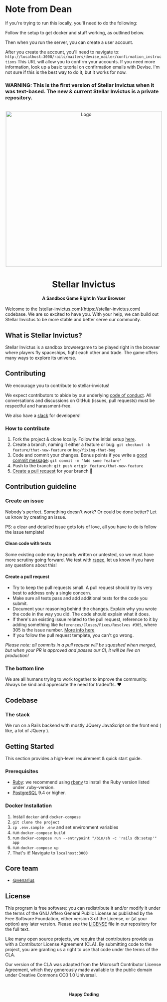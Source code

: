 # Note from Dean
If you're trying to run this locally, you'll need to do the following:

Follow the setup to get docker and stuff working, as outlined below.

Then when you run the server, you can create a user account.

After you create the account, you'll need to navigate to:
`http://localhost:3000/rails/mailers/devise_mailer/confirmation_instructions`
This URL will allow you to confirm your accounts. If you need more information, look up a basic tutorial on confirmation emails with Devise. I'm not sure if this is the best way to do it, but it works for now.


### WARNING: This is the first version of Stellar Invictus when it was text-based. The new & current Stellar Invictus is a private repository.

<div align="center">
  <br>
  <img
    alt="Logo"
    src="https://s3-eu-west-1.amazonaws.com/static.stellar-invictus.com/assets/logos/stellar_side_black.png"
    width=500px
  />
  <h1>Stellar Invictus</h1>
  <strong>A Sandbox Game Right In Your Browser</strong>
</div>
<br/>
Welcome to the [stellar-invictus.com](https://stellar-invictus.com) codebase. We are so excited to have you. With your help, we can build out Stellar Invictus to be more stable and better serve our community.

## What is Stellar Invictus?

Stellar Invictus is a sandbox browsergame to be played right in the browser where players fly spaceships, fight each other and trade. The game offers many ways to explore its universe.

## Contributing

We encourage you to contribute to stellar-invictus!

We expect contributors to abide by our underlying [code of conduct](CODE_OF_CONDUCT.md). All conversations and discussions on GitHub (issues, pull requests) must be respectful and harassment-free.

We also have a [slack](https://join.slack.com/t/stellarinvictus/shared_invite/enQtNjAwMzczMjUzMTI1LWQ4NjljMWFhYjhmYWFlZDhjYjJiMDgxYmYwODA1YTIwZTA2YmE3MzA1NzI3MmVhZjRlOGJhN2Y1ZjhkYTRiYWY) for developers!

### How to contribute

1.  Fork the project & clone locally. Follow the initial setup [here](#getting-started).
2.  Create a branch, naming it either a feature or bug: `git checkout -b feature/that-new-feature` or `bug/fixing-that-bug`
3.  Code and commit your changes. Bonus points if you write a [good commit message](https://chris.beams.io/posts/git-commit/): `git commit -m 'Add some feature'`
4.  Push to the branch: `git push origin feature/that-new-feature`
5.  [Create a pull request](#create-a-pull-request) for your branch 🎉

## Contribution guideline

### Create an issue

Nobody's perfect. Something doesn't work? Or could be done better? Let us know by creating an issue.

PS: a clear and detailed issue gets lots of love, all you have to do is follow the issue template!

#### Clean code with tests

Some existing code may be poorly written or untested, so we must have more scrutiny going forward. We test with [rspec](http://rspec.info/), let us know if you have any questions about this!

#### Create a pull request

- Try to keep the pull requests small. A pull request should try its very best to address only a single concern.
- Make sure all tests pass and add additional tests for the code you submit.
- Document your reasoning behind the changes. Explain why you wrote the code in the way you did. The code should explain what it does.
- If there's an existing issue related to the pull request, reference to it by adding something like `References/Closes/Fixes/Resolves #305`, where 305 is the issue number. [More info here](https://github.com/blog/1506-closing-issues-via-pull-requests)
- If you follow the pull request template, you can't go wrong.

_Please note: all commits in a pull request will be squashed when merged, but when your PR is approved and passes our CI, it will be live on production!_

### The bottom line

We are all humans trying to work together to improve the community. Always be kind and appreciate the need for tradeoffs. ❤️

## Codebase

### The stack

We run on a Rails backend with mostly JQuery JavaScript on the front end ( like, a lot of JQuery ).

## Getting Started

This section provides a high-level requirement & quick start guide.

### Prerequisites

- [Ruby](https://www.ruby-lang.org/en/): we recommend using [rbenv](https://github.com/rbenv/rbenv) to install the Ruby version listed under .ruby-version.
- [PostgreSQL](https://www.postgresql.org/) 9.4 or higher.

### Docker Installation

1. Install `docker` and `docker-compose`
1. `git clone the project`
1. `cp .env.sample .env` and set environment variables
1. run `docker-compose build`
1. run `docker-compose run --entrypoint "/bin/sh -c 'rails db:setup'" app`
1. run `docker-compose up`
1. That's it! Navigate to `localhost:3000`

## Core team

- [@venarius](https://github.com/venarius)

## License

This program is free software: you can redistribute it and/or modify it under the terms of the GNU Affero General Public License as published by the Free Software Foundation, either version 3 of the License, or (at your option) any later version. Please see the [LICENSE](./LICENSE.md) file in our repository for the full text.

Like many open source projects, we require that contributors provide us with a Contributor License Agreement (CLA). By submitting code to the project, you are granting us a right to use that code under the terms of the CLA.

Our version of the CLA was adapted from the Microsoft Contributor License Agreement, which they generously made available to the public domain under Creative Commons CC0 1.0 Universal.

<br/>

<p align="center">
  <strong>Happy Coding</strong>
</p>
